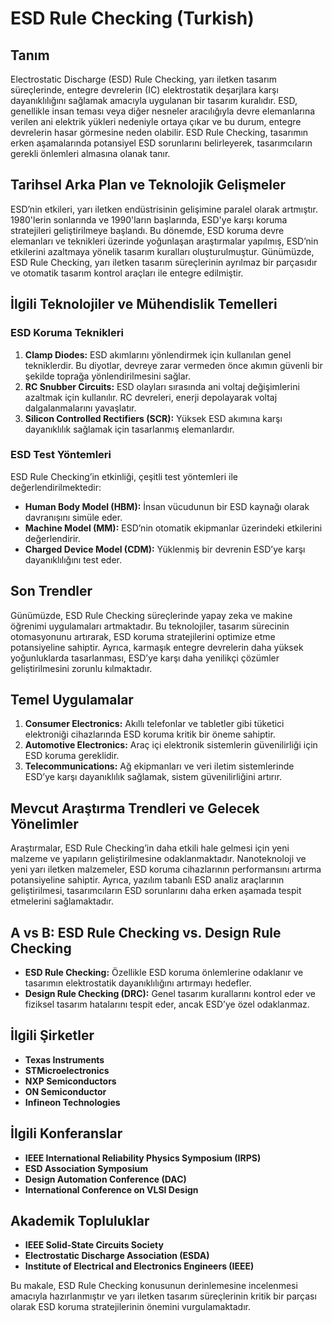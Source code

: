 # ESD Rule Checking (Turkish)

## Tanım

Electrostatic Discharge (ESD) Rule Checking, yarı iletken tasarım süreçlerinde, entegre devrelerin (IC) elektrostatik deşarjlara karşı dayanıklılığını sağlamak amacıyla uygulanan bir tasarım kuralıdır. ESD, genellikle insan teması veya diğer nesneler aracılığıyla devre elemanlarına verilen ani elektrik yükleri nedeniyle ortaya çıkar ve bu durum, entegre devrelerin hasar görmesine neden olabilir. ESD Rule Checking, tasarımın erken aşamalarında potansiyel ESD sorunlarını belirleyerek, tasarımcıların gerekli önlemleri almasına olanak tanır.

## Tarihsel Arka Plan ve Teknolojik Gelişmeler

ESD’nin etkileri, yarı iletken endüstrisinin gelişimine paralel olarak artmıştır. 1980'lerin sonlarında ve 1990'ların başlarında, ESD'ye karşı koruma stratejileri geliştirilmeye başlandı. Bu dönemde, ESD koruma devre elemanları ve teknikleri üzerinde yoğunlaşan araştırmalar yapılmış, ESD’nin etkilerini azaltmaya yönelik tasarım kuralları oluşturulmuştur. Günümüzde, ESD Rule Checking, yarı iletken tasarım süreçlerinin ayrılmaz bir parçasıdır ve otomatik tasarım kontrol araçları ile entegre edilmiştir.

## İlgili Teknolojiler ve Mühendislik Temelleri

### ESD Koruma Teknikleri

1. **Clamp Diodes:** ESD akımlarını yönlendirmek için kullanılan genel tekniklerdir. Bu diyotlar, devreye zarar vermeden önce akımın güvenli bir şekilde toprağa yönlendirilmesini sağlar.
2. **RC Snubber Circuits:** ESD olayları sırasında ani voltaj değişimlerini azaltmak için kullanılır. RC devreleri, enerji depolayarak voltaj dalgalanmalarını yavaşlatır.
3. **Silicon Controlled Rectifiers (SCR):** Yüksek ESD akımına karşı dayanıklılık sağlamak için tasarlanmış elemanlardır.

### ESD Test Yöntemleri

ESD Rule Checking’in etkinliği, çeşitli test yöntemleri ile değerlendirilmektedir:
- **Human Body Model (HBM):** İnsan vücudunun bir ESD kaynağı olarak davranışını simüle eder.
- **Machine Model (MM):** ESD’nin otomatik ekipmanlar üzerindeki etkilerini değerlendirir.
- **Charged Device Model (CDM):** Yüklenmiş bir devrenin ESD’ye karşı dayanıklılığını test eder.

## Son Trendler

Günümüzde, ESD Rule Checking süreçlerinde yapay zeka ve makine öğrenimi uygulamaları artmaktadır. Bu teknolojiler, tasarım sürecinin otomasyonunu artırarak, ESD koruma stratejilerini optimize etme potansiyeline sahiptir. Ayrıca, karmaşık entegre devrelerin daha yüksek yoğunluklarda tasarlanması, ESD’ye karşı daha yenilikçi çözümler geliştirilmesini zorunlu kılmaktadır.

## Temel Uygulamalar

1. **Consumer Electronics:** Akıllı telefonlar ve tabletler gibi tüketici elektroniği cihazlarında ESD koruma kritik bir öneme sahiptir.
2. **Automotive Electronics:** Araç içi elektronik sistemlerin güvenilirliği için ESD koruma gereklidir.
3. **Telecommunications:** Ağ ekipmanları ve veri iletim sistemlerinde ESD’ye karşı dayanıklılık sağlamak, sistem güvenilirliğini artırır.

## Mevcut Araştırma Trendleri ve Gelecek Yönelimler

Araştırmalar, ESD Rule Checking’in daha etkili hale gelmesi için yeni malzeme ve yapıların geliştirilmesine odaklanmaktadır. Nanoteknoloji ve yeni yarı iletken malzemeler, ESD koruma cihazlarının performansını artırma potansiyeline sahiptir. Ayrıca, yazılım tabanlı ESD analiz araçlarının geliştirilmesi, tasarımcıların ESD sorunlarını daha erken aşamada tespit etmelerini sağlamaktadır.

## A vs B: ESD Rule Checking vs. Design Rule Checking

- **ESD Rule Checking:** Özellikle ESD koruma önlemlerine odaklanır ve tasarımın elektrostatik dayanıklılığını artırmayı hedefler.
- **Design Rule Checking (DRC):** Genel tasarım kurallarını kontrol eder ve fiziksel tasarım hatalarını tespit eder, ancak ESD’ye özel odaklanmaz.

## İlgili Şirketler

- **Texas Instruments**
- **STMicroelectronics**
- **NXP Semiconductors**
- **ON Semiconductor**
- **Infineon Technologies**

## İlgili Konferanslar

- **IEEE International Reliability Physics Symposium (IRPS)**
- **ESD Association Symposium**
- **Design Automation Conference (DAC)**
- **International Conference on VLSI Design**

## Akademik Topluluklar

- **IEEE Solid-State Circuits Society**
- **Electrostatic Discharge Association (ESDA)**
- **Institute of Electrical and Electronics Engineers (IEEE)**

Bu makale, ESD Rule Checking konusunun derinlemesine incelenmesi amacıyla hazırlanmıştır ve yarı iletken tasarım süreçlerinin kritik bir parçası olarak ESD koruma stratejilerinin önemini vurgulamaktadır.